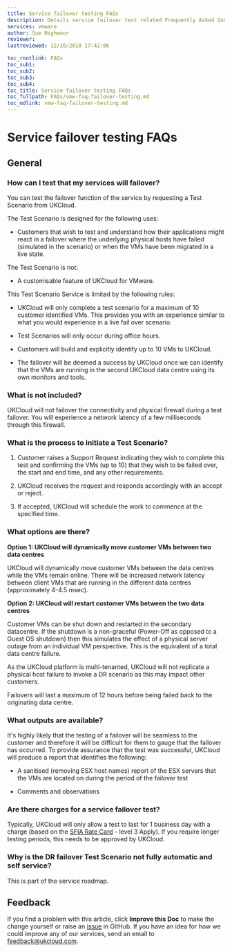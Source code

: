 ```yaml
---
title: Service failover testing FAQs
description: Details service failover test related Frequently Asked Questions (FAQs)
services: vmware
author: Sue Highmoor
reviewer:
lastreviewed: 12/10/2018 17:42:06

toc_rootlink: FAQs
toc_sub1:
toc_sub2:
toc_sub3:
toc_sub4:
toc_title: Service failover testing FAQs
toc_fullpath: FAQs/vmw-faq-failover-testing.md
toc_mdlink: vmw-faq-failover-testing.md
---
```


# Service failover testing FAQs

## General

### How can I test that my services will failover?

You can test the failover function of the service by requesting a Test Scenario from UKCloud.

The Test Scenario is designed for the following uses:

- Customers that wish to test and understand how their applications might react in a failover where the underlying physical hosts have failed (simulated in the scenario) or when the VMs have been migrated in a live state.

The Test Scenario is not:

- A customisable feature of UKCloud for VMware.

This Test Scenario Service is limited by the following rules:

- UKCloud will only complete a test scenario for a maximum of 10 customer identified VMs. This provides you with an experience similar to what you would experience in a live fail over scenario.

- Test Scenarios will only occur during office hours.

- Customers will build and explicitly identify up to 10 VMs to UKCloud.

- The failover will be deemed a success by UKCloud once we can identify that the VMs are running in the second UKCloud data centre using its own monitors and tools.

### What is not included?

UKCloud will not failover the connectivity and physical firewall during a test failover. You will experience a network latency of a few milliseconds through this firewall.

### What is the process to initiate a Test Scenario?

1. Customer raises a Support Request indicating they wish to complete this test and confirming the VMs (up to 10) that they wish to be failed over, the start and end time, and any other requirements.

2. UKCloud receives the request and responds accordingly with an accept or reject.

3. If accepted, UKCloud will schedule the work to commence at the specified time.

### What options are there?

**Option 1: UKCloud will dynamically move customer VMs between two data centres**

UKCloud will dynamically move customer VMs between the data centres while the VMs remain online. There will be increased network latency between client VMs that are running in the different data centres (approximately 4-4.5 msec).

**Option 2: UKCloud will restart customer VMs between the two data centres**

Customer VMs can be shut down and restarted in the secondary datacentre. If the shutdown is a non-graceful (Power-Off as opposed to a Guest OS shutdown) then this simulates the effect of a physical server outage from an individual VM perspective. This is the equivalent of a total data centre failure.

As the UKCloud platform is multi-tenanted, UKCloud will not replicate a physical host failure to invoke a DR scenario as this may impact other customers.

Failovers will last a maximum of 12 hours before being failed back to the originating data centre.

### What outputs are available?

It's highly likely that the testing of a failover will be seamless to the customer and therefore it will be difficult for them to gauge that the failover has occurred. To provide assurance that the test was successful, UKCloud will produce a report that identifies the following:

- A sanitised (removing ESX host names) report of the ESX servers that the VMs are located on during the period of the failover test

- Comments and observations

### Are there charges for a service failover test?

Typically, UKCloud will only allow a test to last for 1 business day with a charge (based on the [SFIA Rate Card](https://ukcloud.com/sfia) - level 3 Apply). If you require longer testing periods, this needs to be approved by UKCloud.

### Why is the DR failover Test Scenario not fully automatic and self service?

This is part of the service roadmap.

## Feedback

If you find a problem with this article, click **Improve this Doc** to make the change yourself or raise an [issue](https://github.com/UKCloud/documentation/issues) in GitHub. If you have an idea for how we could improve any of our services, send an email to <feedback@ukcloud.com>.

